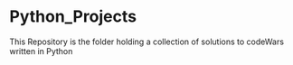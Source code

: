 # Python_Projects

This Repository is the folder holding a collection of solutions to codeWars written in Python


